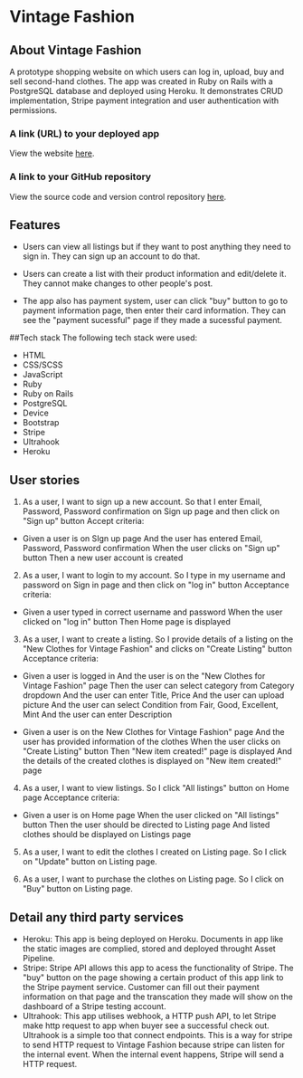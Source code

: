 
# Vintage Fashion

## About Vintage Fashion

A prototype shopping website on which users can log in, upload, buy and sell second-hand clothes. The app was created in Ruby on Rails with a PostgreSQL database and deployed using Heroku. It demonstrates CRUD implementation, Stripe payment integration and user authentication with permissions.

### A link (URL) to your deployed app

View the website [here](https://vintage-fashion.herokuapp.com/).

### A link to your GitHub repository

View the source code and version control repository [here](https://github.com/xinyirachel/VintageFashion).

## Features
* Users can view all listings but if they want to post anything they need to sign in. They can sign up an account to do that. 

* Users can create a list with their product information and edit/delete it. They cannot make changes to other people's post. 

* The app also has payment system, user can click "buy" button to go to payment information page, then enter their card information. They can see the "payment sucessful" page if they made a sucessful payment.

##Tech stack
The following tech stack were used:
- HTML
- CSS/SCSS
- JavaScript
- Ruby
- Ruby on Rails
- PostgreSQL
- Device 
- Bootstrap
- Stripe
- Ultrahook
- Heroku

## User stories
1. As a user, I want to sign up a new account.
	So that I enter Email, Password, Password confirmation on Sign up page and then click on "Sign up" button
Accept criteria:
* Given a user is on SIgn up page
   And the user has entered Email, Password, Password confirmation
   When the user clicks on "Sign up" button
   Then a new user account is created
   
2. As a user, I want to login to my account.
	So I type in my username and password on Sign in page and then click on "log in" button
Acceptance criteria:
*	Given a user typed in correct username and password
	When the user clicked on "log in" button
	Then Home page is displayed

3. As a user, I want to create a listing.
	So I provide details of a listing on the "New Clothes for Vintage Fashion" and clicks on "Create Listing" button
Acceptance criteria:
*	Given a user is logged in
	And the user is on the "New Clothes for Vintage Fashion" page
	Then the user can select category from Category dropdown 
	And the user can enter Title, Price
	And the user can upload picture
	And the user can select Condition from Fair, Good, Excellent, Mint
	And the user can enter Description
	
*	Given a user is on the New Clothes for Vintage Fashion" page
	And the user has provided information of the clothes
	When the user clicks on "Create Listing" button
	Then "New item created!" page is displayed
	And the details of the created clothes is displayed on "New item created!" page

4. As a user, I want to view listings. So I click "All listings" button on Home page
Acceptance criteria:
*	Given a user is on Home page
	When the user clicked on "All listings" button
	Then the user should be directed to Listing page
	And listed clothes should be displayed on Listings page

5. As a user, I want to edit the clothes I created on Listing page.
	So I click on "Update" button on Listing page.
	
6. As a user, I want to purchase the clothes on Listing page.
	So I click on "Buy" button on Listing page.

## Detail any third party services
* Heroku: This app is being deployed on Heroku. Documents in app like the static images are complied, stored and deployed throught Asset Pipeline.
* Stripe: Stripe API allows this app to acess the functionality of Stripe. The "buy" button on the page showing a certain product of this app link to the Stripe payment service. Customer can fill out their payment information on that page and the transcation they made will show on the dashboard of a Stripe testing account. 
* Ultrahook: This app utilises webhook, a HTTP push API, to let Stripe make http request to app when buyer see a successful check out. Ultrahook is a simple too that connect endpoints. This is a way for stripe to send HTTP request to Vintage Fashion because stripe can listen for the internal event. When the internal event happens, Stripe will send a HTTP request.
